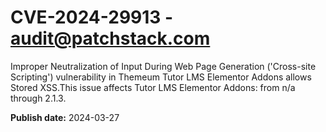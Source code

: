# CVE-2024-29913 - audit@patchstack.com

Improper Neutralization of Input During Web Page Generation ('Cross-site Scripting') vulnerability in Themeum Tutor LMS Elementor Addons allows Stored XSS.This issue affects Tutor LMS Elementor Addons: from n/a through 2.1.3.



**Publish date:** 2024-03-27
